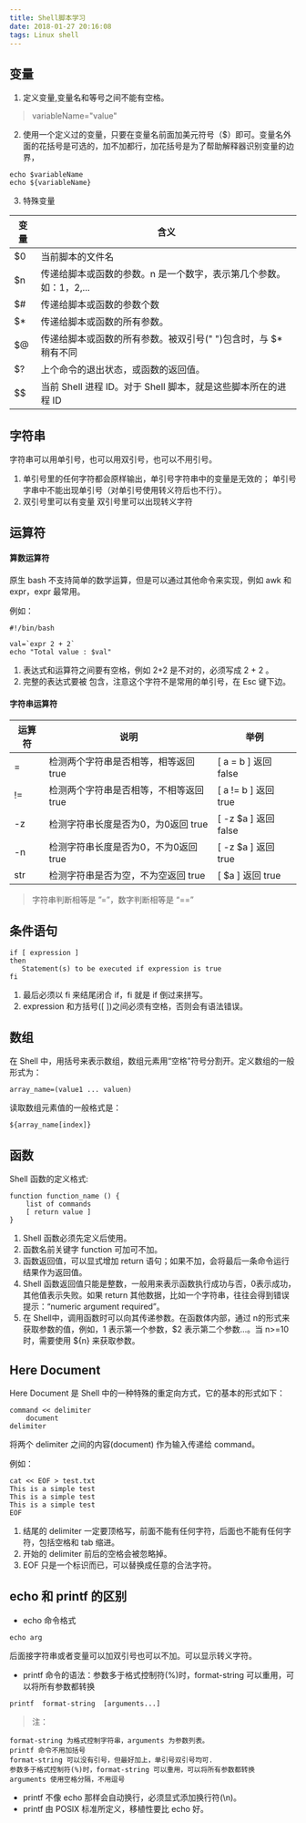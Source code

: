 ```yaml
---
title: Shell脚本学习
date: 2018-01-27 20:16:08
tags: Linux shell
---
```


## 变量
1. 定义变量,变量名和等号之间不能有空格。
>  variableName="value"

2. 使用一个定义过的变量，只要在变量名前面加美元符号（$）即可。变量名外面的花括号是可选的，加不加都行，加花括号是为了帮助解释器识别变量的边界，
```
echo $variableName
echo ${variableName}
```

3. 特殊变量

| 变量 | 含义 |
| --- | ---- |
| $0  | 当前脚本的文件名 |
| $n  |传递给脚本或函数的参数。n 是一个数字，表示第几个参数。如：1，2,...|
| $#  | 传递给脚本或函数的参数个数 |
| $*  | 传递给脚本或函数的所有参数。|
| $@  | 传递给脚本或函数的所有参数。被双引号(" ")包含时，与 $* 稍有不同 |
| $?  | 上个命令的退出状态，或函数的返回值。|
| $$  | 当前 Shell 进程 ID。对于 Shell 脚本，就是这些脚本所在的进程 ID|

## 字符串
字符串可以用单引号，也可以用双引号，也可以不用引号。
1. 单引号里的任何字符都会原样输出，单引号字符串中的变量是无效的； 单引号字串中不能出现单引号（对单引号使用转义符后也不行）。
2. 双引号里可以有变量 双引号里可以出现转义字符

##  运算符
#### 算数运算符
原生 bash 不支持简单的数学运算，但是可以通过其他命令来实现，例如 awk 和 expr，expr 最常用。

例如：
```
#!/bin/bash

val=`expr 2 + 2`
echo "Total value : $val"
```
1. 表达式和运算符之间要有空格，例如 2+2 是不对的，必须写成 2 + 2 。
2. 完整的表达式要被 包含，注意这个字符不是常用的单引号，在 Esc 键下边。


#### 字符串运算符
| 运算符 | 说明 | 举例 |
| ---- | ---- | ---- |  
|  =  | 检测两个字符串是否相等，相等返回 true   | [ a = b ] 返回 false |
| !=  | 检测两个字符串是否相等，不相等返回 true | [ a != b ] 返回 true |
| -z  | 检测字符串长度是否为0，为0返回 true    | [ -z $a ] 返回 false |
| -n  | 检测字符串长度是否为0，不为0返回 true  | [ -z $a ] 返回 true |
| str | 检测字符串是否为空，不为空返回 true    | [ $a ] 返回 true  |
> 字符串判断相等是 ”=”，数字判断相等是 “==”

## 条件语句
```text
if [ expression ]
then
   Statement(s) to be executed if expression is true
fi
```
1. 最后必须以 fi 来结尾闭合 if，fi 就是 if 倒过来拼写。
2. expression 和方括号([ ])之间必须有空格，否则会有语法错误。

## 数组

在 Shell 中，用括号来表示数组，数组元素用“空格”符号分割开。定义数组的一般形式为：
```
array_name=(value1 ... valuen)
```

读取数组元素值的一般格式是：
```
${array_name[index]}
```
## 函数
Shell 函数的定义格式:
```
function function_name () {
    list of commands
    [ return value ]
}
```

1. Shell 函数必须先定义后使用。
2. 函数名前关键字 function 可加可不加。
3. 函数返回值，可以显式增加 return 语句；如果不加，会将最后一条命令运行结果作为返回值。
4. Shell 函数返回值只能是整数，一般用来表示函数执行成功与否，0表示成功，其他值表示失败。如果 return 其他数据，比如一个字符串，往往会得到错误提示：“numeric argument required”。
5. 在 Shell中，调用函数时可以向其传递参数。在函数体内部，通过 n的形式来获取参数的值，例如，1 表示第一个参数，$2 表示第二个参数...。当 n>=10 时，需要使用 ${n} 来获取参数。

## Here Document
Here Document 是 Shell 中的一种特殊的重定向方式，它的基本的形式如下：
```
command << delimiter
    document
delimiter
```
将两个 delimiter 之间的内容(document) 作为输入传递给 command。

例如：
```
cat << EOF > test.txt
This is a simple test
This is a simple test
This is a simple test
EOF
```
1. 结尾的 delimiter 一定要顶格写，前面不能有任何字符，后面也不能有任何字符，包括空格和 tab 缩进。
2. 开始的 delimiter 前后的空格会被忽略掉。
3. EOF 只是一个标识而已，可以替换成任意的合法字符。

## echo 和 printf 的区别
* echo 命令格式
```
echo arg
```
后面接字符串或者变量可以加双引号也可以不加。可以显示转义字符。

* printf 命令的语法：参数多于格式控制符(%)时，format-string 可以重用，可以将所有参数都转换
```
printf  format-string  [arguments...]
```
>注：
```
format-string 为格式控制字符串，arguments 为参数列表。
printf 命令不用加括号
format-string 可以没有引号，但最好加上，单引号双引号均可.
参数多于格式控制符(%)时，format-string 可以重用，可以将所有参数都转换
arguments 使用空格分隔，不用逗号
```

* printf 不像 echo 那样会自动换行，必须显式添加换行符(\n)。
* printf 由 POSIX 标准所定义，移植性要比 echo 好。

